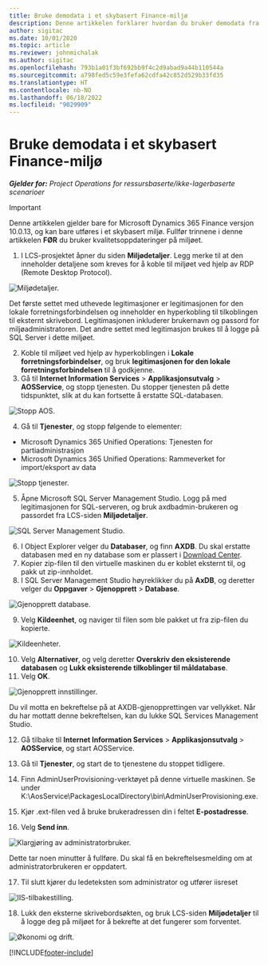 ```yaml
---
title: Bruke demodata i et skybasert Finance-miljø
description: Denne artikkelen forklarer hvordan du bruker demodata fra Project Operations i et skybasert Dynamics 365 Finance-miljø.
author: sigitac
ms.date: 10/01/2020
ms.topic: article
ms.reviewer: johnmichalak
ms.author: sigitac
ms.openlocfilehash: 793b1a01f3bf692bb9f4c2d9abad9a44b110544a
ms.sourcegitcommit: a798fed5c59e3fefa62cdfa42c852d529b33fd35
ms.translationtype: HT
ms.contentlocale: nb-NO
ms.lasthandoff: 06/18/2022
ms.locfileid: "9029909"
---
```

# <a name="apply-demo-data-to-a-finance-cloud-hosted-environment"></a>Bruke demodata i et skybasert Finance-miljø

_**Gjelder for:** Project Operations for ressursbaserte/ikke-lagerbaserte scenarioer_

> [!IMPORTANT]
> Denne artikkelen gjelder bare for Microsoft Dynamics 365 Finance versjon 10.0.13, og kan bare utføres i et skybasert miljø. Fullfør trinnene i denne artikkelen **FØR** du bruker kvalitetsoppdateringer på miljøet.

1. I LCS-prosjektet åpner du siden **Miljødetaljer**. Legg merke til at den inneholder detaljene som kreves for å koble til miljøet ved hjelp av RDP (Remote Desktop Protocol).

![Miljødetaljer.](./media/1EnvironmentDetails.png)

Det første settet med uthevede legitimasjoner er legitimasjonen for den lokale forretningsforbindelsen og inneholder en hyperkobling til tilkoblingen til eksternt skrivebord. Legitimasjonen inkluderer brukernavn og passord for miljøadministratoren. Det andre settet med legitimasjon brukes til å logge på SQL Server i dette miljøet.

2. Koble til miljøet ved hjelp av hyperkoblingen i **Lokale forretningsforbindelser**, og bruk **legitimasjonen for den lokale forretningsforbindelsen** til å godkjenne.
3. Gå til **Internet Information Services** > **Applikasjonsutvalg** > **AOSService**, og stopp tjenesten. Du stopper tjenesten på dette tidspunktet, slik at du kan fortsette å erstatte SQL-databasen.

![Stopp AOS.](./media/2StopAOS.png)

4. Gå til **Tjenester**, og stopp følgende to elementer:

- Microsoft Dynamics 365 Unified Operations: Tjenesten for partiadministrasjon
- Microsoft Dynamics 365 Unified Operations: Rammeverket for import/eksport av data

![Stopp tjenester.](./media/3StopServices.png)

5. Åpne Microsoft SQL Server Management Studio. Logg på med legitimasjonen for SQL-serveren, og bruk axdbadmin-brukeren og passordet fra LCS-siden **Miljødetaljer**.

![SQL Server Management Studio.](./media/4SSMS.png)

6. I Object Explorer velger du **Databaser**, og finn **AXDB**. Du skal erstatte databasen med en ny database som er plassert i [Download Center](https://download.microsoft.com/download/1/a/3/1a314bd2-b082-4a87-abdc-1ba26c92b63d/ProjOpsDemoDataFOGARelease.zip). 
7. Kopier zip-filen til den virtuelle maskinen du er koblet eksternt til, og pakk ut zip-innholdet.
8. I SQL Server Management Studio høyreklikker du på **AxDB**, og deretter velger du **Oppgaver** > **Gjenopprett** > **Database**.

![Gjenopprett database.](./media/5RestoreDatabase.png)

9. Velg **Kildeenhet**, og naviger til filen som ble pakket ut fra zip-filen du kopierte.

![Kildeenheter.](./media/6SourceDevice.png)

10. Velg **Alternativer**, og velg deretter **Overskriv den eksisterende databasen** og **Lukk eksisterende tilkoblinger til måldatabase**. 
11. Velg **OK**.

![Gjenopprett innstillinger.](./media/7RestoreSetting.png)

Du vil motta en bekreftelse på at AXDB-gjenopprettingen var vellykket. Når du har mottatt denne bekreftelsen, kan du lukke SQL Services Management Studio.

12. Gå tilbake til **Internet Information Services** > **Applikasjonsutvalg** > **AOSService**, og start AOSService.
13. Gå til **Tjenester**, og start de to tjenestene du stoppet tidligere.

14. Finn AdminUserProvisioning-verktøyet på denne virtuelle maskinen. Se under K:\AosService\PackagesLocalDirectory\bin\AdminUserProvisioning.exe.
15. Kjør .ext-filen ved å bruke brukeradressen din i feltet **E-postadresse**. 
16. Velg **Send inn**.

![Klargjøring av administratorbruker.](./media/8AdminUserProvisioning.png)

Dette tar noen minutter å fullføre. Du skal få en bekreftelsesmelding om at administratorbrukeren er oppdatert.

17. Til slutt kjører du ledeteksten som administrator og utfører iisreset

![IIS-tilbakestilling.](./media/9IISReset.png)

18. Lukk den eksterne skrivebordsøkten, og bruk LCS-siden **Miljødetaljer** til å logge deg på miljøet for å bekrefte at det fungerer som forventet.

![Økonomi og drift.](./media/10FinanceAndOperations.png)


[!INCLUDE[footer-include](../includes/footer-banner.md)]